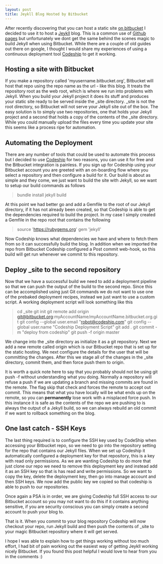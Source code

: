 ```yaml
---
layout: post
title: Jeykll Blog Hosted by Bitbucket
---
```


After recently discovering that you can host a static site [on bitbucket](https://confluence.atlassian.com/display/BITBUCKET/Publishing+a+Website+on+Bitbucket) I decided to use it to host a [Jeykll](http://jekyllrb.com/) blog. This is a common use of [Github pages](https://pages.github.com/) but unfortunately we dont get the same behind the scenes magic to build Jekyll when using Bitbucket.
While there are a couple of old guides out there on google, I thought I would share my experiences of using a continuous deployment tool
[Codeship](https://codeship.com/projects) to get it working.

Hosting a site with Bitbucket
-----------------------------

If you make a repository called 'myusername.bitbucket.org', Bitbucket will host that repo using the repo name as the url - like this blog. It treats the repository root as the web root, which is where we run into problems with Jekyll. When you build your Jekyll project it does its stuff and produces your static site ready to be served inside the _site directory. _site is not the root directory, so Bitbucket will not serve your Jekyll site out of the box. The easy solution is to simply use two repositories, one that holds your Jekyll project and a second that holds a copy of the contents of the _site directory. While you could manually upload the files every time you update your site this seems like a process ripe for automation.

Automating the Deployment
-------------------------

There are any number of tools that could be used to automate this process but I decided to use [Codeship](https://codeship.com/projects) for two reasons, you can use it for free and the Bitbucket integration is painless. If you sign up for Codeship using your Bitbucket account you are greeted with an on-boarding flow where you select a repository and then configure a build for it. Our build is about as simple and they come, we just want to build the site with Jekyll, so we want to setup our build commands as follows

>bundle install
>jekyll build

At this point we had better go and add a Gemfile to the root of our Jekyll directory, if it has not already been created, so that Codeship is able to get the dependencies required to build the project. In my case I simply created a Gemfile in the repo root that contains the following

>source 'https://rubygems.org'
>gem 'jekyll' 

Now Codeship knows what dependencies we have and where to fetch them from so it can successfully build the blog. 
In addition when we imported the repo from Bitbucket Codeship configured a Post commit web-hook, so this build will get run whenever we commit to this repository.

Deploy _site to the second repository
-------------------------------------

Now that we have a successful build we need to add a deployment pipeline so that we can push the output of the build to the second repo. Since this can be accomplished using just Git commands we do not want to use one of the prebaked deployment recipes, instead we just want to use a custom script. A working deployment script will look something like this

>cd _site
>git init
>git remote add origin git@bitbucket.org:myAccountName/myAccountName.bitbucket.org.git
>git config --global user.email "robot@codeship.com"
>git config --global user.name "Codeship Deployment Script"
>git add .
>git commit -m "deploy from codeship"
>git push -f origin master

We change into the _site directory as initialize it as a git repository. Next we add a new remote called origin which is our Bitbucket repo that is set up for the static hosting. We next configure the details for the user that will be committing the changes. After this we stage all of the changes in the _site directory, commit them, and then force push them to origin.

It is worth a quick note here to say that you probably should not be using git push -f without understanding what you doing.  Normally a repository will refuse a push if we are updating a branch and missing commits are found in the remote. The flag skip that check and forces the remote to accept out commit. This means that what you have locally will be what ends up on the remote, so you can **permanently** lose work with a misplaced force push. In this instance it is safe as the contents of the repo we are pushing to is  always the output of a Jekyll build, so we can always rebuild an old commit if we want to rollback something on the blog.  

One last catch - SSH Keys
--------------------
The last thing required is to configure the SSH key used by CodeShip when accessing your Bitbucket repo, so we need to go into the repository setting for the repo that contains our Jekyll files. When we set up Codeship it automatically configured a deployment key for that repository, this is a key with read only permissions. As we are wanting Codeship to do more that just clone our repo we need to remove this deployment key and instead add it as an SSH key so that is has read and write permissions. So we want to copy the key, delete the deployment key, then go into manage account and then SSH keys. We now add the public key we copied so that codeship is able to push to our repositories. 

Once again a PSA is in order, we are giving Codeship full SSH access to our Bitbucket account so you may not want to do this if it contains anything sensitive, if you are security conscious you can simply create a second account to push your blog to. 

That is it. When you commit to your blog repository Codeship will now checkout your repo, run Jekyll build and then push the contents of _site to your magic Bitbucket repository where it will get served.

I hope I was able to explain how to get things working without too much effort, I had bit of pain working out the easiest way of getting Jeykll working nicely Bitbucket. If you found this post helpful I would love to hear from you in the comments :) 


